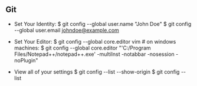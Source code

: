 ## Git
* Set Your Identity:
      $ git config --global user.name "John Doe"
      $ git config --global user.email johndoe@example.com

* Set Your Editor:
      $ git config --global core.editor vim
      # on windows machines:
      $ git config --global core.editor "'C:/Program Files/Notepad++/notepad++.exe' -multiInst -notabbar -nosession -noPlugin"

* View all of your settings
      $ git config --list --show-origin
      $ git config --list
